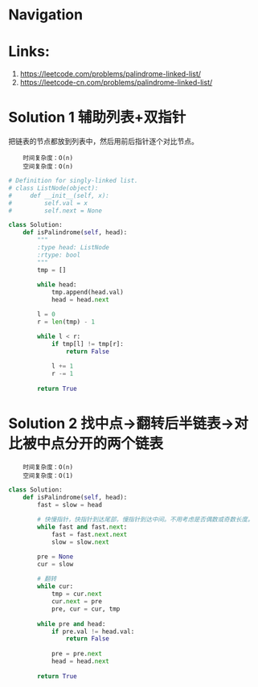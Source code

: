 # Navigation

# Links:
1. https://leetcode.com/problems/palindrome-linked-list/
2. https://leetcode-cn.com/problems/palindrome-linked-list/


# Solution 1 辅助列表+双指针
把链表的节点都放到列表中，然后用前后指针逐个对比节点。
```
    时间复杂度：O(n)
    空间复杂度：O(n)
```
```python
# Definition for singly-linked list.
# class ListNode(object):
#     def __init__(self, x):
#         self.val = x
#         self.next = None

class Solution:
    def isPalindrome(self, head):
        """
        :type head: ListNode
        :rtype: bool
        """
        tmp = []
        
        while head:
            tmp.append(head.val)
            head = head.next

        l = 0
        r = len(tmp) - 1

        while l < r:
            if tmp[l] != tmp[r]:
                return False
            
            l += 1
            r -= 1
        
        return True
```

# Solution 2 找中点->翻转后半链表->对比被中点分开的两个链表
```
    时间复杂度：O(n)
    空间复杂度：O(1)
```
```python
class Solution:
    def isPalindrome(self, head):
        fast = slow = head
        
        # 快慢指针，快指针到达尾部，慢指针到达中间。不用考虑是否偶数或奇数长度。
        while fast and fast.next:
            fast = fast.next.next
            slow = slow.next

        pre = None
        cur = slow
        
        # 翻转
        while cur:
            tmp = cur.next
            cur.next = pre
            pre, cur = cur, tmp
            
        while pre and head:
            if pre.val != head.val:
                return False
            
            pre = pre.next
            head = head.next
            
        return True


```